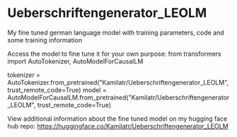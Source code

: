 # Ueberschriftengenerator_LEOLM
My fine tuned german language model with training parameters, code and some training information

Access the model to fine tune it for your own purpose: 
from transformers import AutoTokenizer, AutoModelForCausalLM

tokenizer = AutoTokenizer.from_pretrained("Kamilatr/Ueberschriftengenerator_LEOLM", trust_remote_code=True) model = AutoModelForCausalLM.from_pretrained("Kamilatr/Ueberschriftengenerator_LEOLM", trust_remote_code=True)

View additional information about the fine tuned model on my hugging face hub repo: https://huggingface.co/Kamilatr/Ueberschriftengenerator_LEOLM
